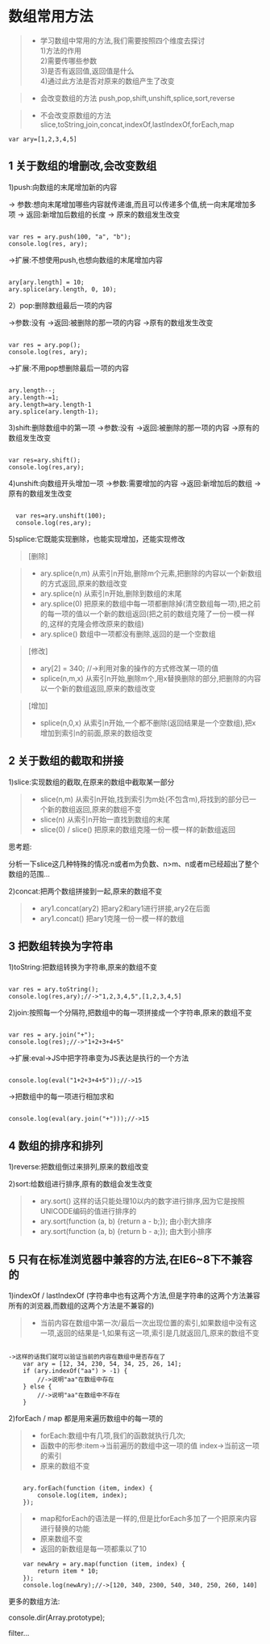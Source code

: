 
# 数组常用方法
> * 学习数组中常用的方法,我们需要按照四个维度去探讨<br>
    1)方法的作用<br>
    2)需要传哪些参数<br>
    3)是否有返回值,返回值是什么<br>
    4)通过此方法是否对原来的数组产生了改变
    
> * 会改变数组的方法
push,pop,shift,unshift,splice,sort,reverse

> * 不会改变原数组的方法
slice,toString,join,concat,indexOf,lastIndexOf,forEach,map


`var ary=[1,2,3,4,5]`
## 1 关于数组的增删改,会改变数组
 
1)push:向数组的末尾增加新的内容

-> 参数:想向末尾增加哪些内容就传递谁,而且可以传递多个值,统一向末尾增加多项
-> 返回:新增加后数组的长度
-> 原来的数组发生改变
```

var res = ary.push(100, "a", "b");
console.log(res, ary);
```

->扩展:不想使用push,也想向数组的末尾增加内容
```

ary[ary.length] = 10;
ary.splice(ary.length, 0, 10);
```

2）pop:删除数组最后一项的内容

->参数:没有
->返回:被删除的那一项的内容
->原有的数组发生改变
```

var res = ary.pop();
console.log(res, ary);
```

->扩展:不用pop想删除最后一项的内容
```

ary.length--;
ary.length-=1;
ary.length=ary.length-1
ary.splice(ary.length-1);
```

3)shift:删除数组中的第一项
->参数:没有
->返回:被删除的那一项的内容
->原有的数组发生改变
``` 

var res=ary.shift();
console.log(res,ary);
```

4)unshift:向数组开头增加一项
->参数:需要增加的内容
->返回:新增加后的数组
->原有的数组发生改变
```

  var res=ary.unshift(100);
  console.log(res,ary);
```
5)splice:它既能实现删除，也能实现增加，还能实现修改

> [删除]

> * ary.splice(n,m) 从索引n开始,删除m个元素,把删除的内容以一个新数组的方式返回,原来的数组改变
> * ary.splice(n) 从索引n开始,删除到数组的末尾
> * ary.splice(0) 把原来的数组中每一项都删除掉(清空数组每一项),把之前的每一项的值以一个新的数组返回(把之前的数组克隆了一份一模一样的,这样的克隆会修改原来的数组)
> * ary.splice() 数组中一项都没有删除,返回的是一个空数组

> [修改]
> * ary[2] = 340; //->利用对象的操作的方式修改某一项的值
> * splice(n,m,x) 从索引n开始,删除m个,用x替换删除的部分,把删除的内容以一个新的数组返回,原来的数组改变

> [增加]
> * splice(n,0,x) 从索引n开始,一个都不删除(返回结果是一个空数组),把x增加到索引n的前面,原来的数组改变


## 2 关于数组的截取和拼接
1)slice:实现数组的截取,在原来的数组中截取某一部分
> * slice(n,m) 从索引n开始,找到索引为m处(不包含m),将找到的部分已一个新的数组返回,原来的数组不变
> * slice(n) 从索引n开始一直找到数组的末尾
> * slice(0) / slice() 把原来的数组克隆一份一模一样的新数组返回

思考题:

分析一下slice这几种特殊的情况:n或者m为负数、n>m、n或者m已经超出了整个数组的范围...

2)concat:把两个数组拼接到一起,原来的数组不变
> * ary1.concat(ary2) 把ary2和ary1进行拼接,ary2在后面
> * ary1.concat() 把ary1克隆一份一模一样的数组


## 3 把数组转换为字符串
1)toString:把数组转换为字符串,原来的数组不变
 ```
 
var res = ary.toString();
console.log(res,ary);//->"1,2,3,4,5",[1,2,3,4,5]
```

2)join:按照每一个分隔符,把数组中的每一项拼接成一个字符串,原来的数组不变
 ```
 
var res = ary.join("+");
console.log(res);//->"1+2+3+4+5"
```

->扩展:eval->JS中把字符串变为JS表达是执行的一个方法

```
   
console.log(eval("1+2+3+4+5"));//->15
```
->把数组中的每一项进行相加求和

```

console.log(eval(ary.join("+")));//->15
```


## 4 数组的排序和排列
1)reverse:把数组倒过来排列,原来的数组改变

2)sort:给数组进行排序,原有的数组会发生改变
> * ary.sort() 这样的话只能处理10以内的数字进行排序,因为它是按照UNICODE编码的值进行排序的
> * ary.sort(function (a, b) {return a - b;}); 由小到大排序
> * ary.sort(function (a, b) {return b - a;}); 由大到小排序


## 5 只有在标准浏览器中兼容的方法,在IE6~8下不兼容的
1)indexOf / lastIndexOf (字符串中也有这两个方法,但是字符串的这两个方法兼容所有的浏览器,而数组的这两个方法是不兼容的)

> * 当前内容在数组中第一次/最后一次出现位置的索引,如果数组中没有这一项,返回的结果是-1,如果有这一项,索引是几就返回几,原来的数组不变

```

->这样的话我们就可以验证当前的内容在数组中是否存在了
    var ary = [12, 34, 230, 54, 34, 25, 26, 14];
    if (ary.indexOf("aa") > -1) {
        //->说明"aa"在数组中存在
    } else {
        //->说明"aa"在数组中不存在
    }
```

2)forEach / map 都是用来遍历数组中的每一项的
> * forEach:数组中有几项,我们的函数就执行几次;
> * 函数中的形参:item->当前遍历的数组中这一项的值 index->当前这一项的索引
> * 原来的数组不变

```

    ary.forEach(function (item, index) {
        console.log(item, index);
    });
```

> * map和forEach的语法是一样的,但是比forEach多加了一个把原来内容进行替换的功能
> * 原来数组不变
> * 返回的新数组是每一项都乘以了10

```
    var newAry = ary.map(function (item, index) {
        return item * 10;
    });
    console.log(newAry);//->[120, 340, 2300, 540, 340, 250, 260, 140]
```

更多的数组方法:

console.dir(Array.prototype);

filter...